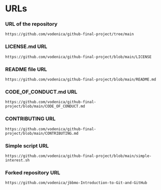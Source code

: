 # URLs

### URL of the repository
```
https://github.com/vodenica/github-final-project/tree/main
```

### LICENSE.md URL
```
https://github.com/vodenica/github-final-project/blob/main/LICENSE
```

### README file URL
```
https://github.com/vodenica/github-final-project/blob/main/README.md
```

### CODE_OF_CONDUCT.md URL
```
https://github.com/vodenica/github-final-project/blob/main/CODE_OF_CONDUCT.md
```

### CONTRIBUTING URL
```
https://github.com/vodenica/github-final-project/blob/main/CONTRIBUTING.md
```

### Simple script URL
```
https://github.com/vodenica/github-final-project/blob/main/simple-interest.sh
```
### Forked repository URL
```
https://github.com/vodenica/jbbmo-Introduction-to-Git-and-GitHub
```
